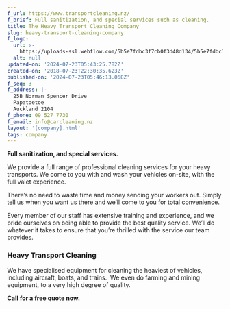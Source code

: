 ```yaml
---
f_url: https://www.transportcleaning.nz/
f_brief: Full sanitization, and special services such as cleaning.
title: The Heavy Transport Cleaning Company
slug: heavy-transport-cleaning-company
f_logo:
  url: >-
    https://uploads-ssl.webflow.com/5b5e7fdbc3f7cb0f3d48d134/5b5e7fdbc3f7cba63648d3dd_thtcc.png
  alt: null
updated-on: '2024-07-23T05:43:25.782Z'
created-on: '2018-07-23T22:30:35.623Z'
published-on: '2024-07-23T05:46:13.068Z'
f_seq: 3
f_address: |-
  25B Norman Spencer Drive
  Papatoetoe
  Auckland 2104
f_phone: 09 527 7730
f_email: info@carcleaning.nz
layout: '[company].html'
tags: company
---
```


**Full sanitization, and special services.**

We provide a full range of professional cleaning services for your heavy transports. We come to you with and wash your vehicles on-site, with the full valet experience.

There’s no need to waste time and money sending your workers out. Simply tell us when you want us there and we’ll come to you for total convenience.

Every member of our staff has extensive training and experience, and we pride ourselves on being able to provide the best quality service. We’ll do whatever it takes to ensure that you’re thrilled with the service our team provides.

### Heavy Transport Cleaning

We have specialised equipment for cleaning the heaviest of vehicles, including aircraft, boats, and trains.  We even do farming and mining equipment, to a very high degree of quality.

**Call for a free quote now.**

‍
